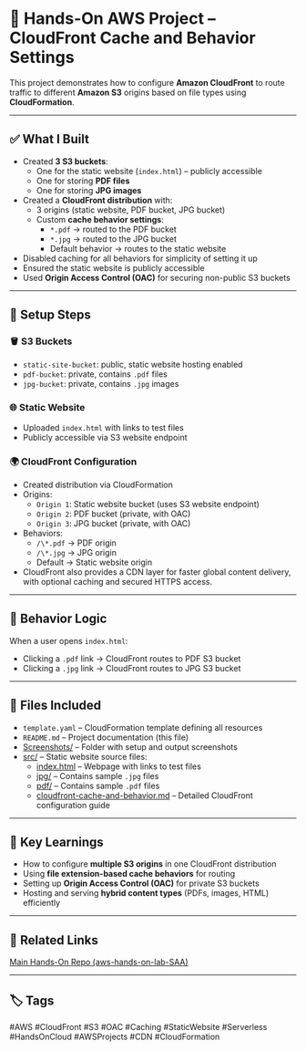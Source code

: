 # 🚀 Hands-On AWS Project – CloudFront Cache and Behavior Settings

This project demonstrates how to configure **Amazon CloudFront** to route traffic to different **Amazon S3** origins based on file types using **CloudFormation**.

---

## ✅ What I Built

- Created **3 S3 buckets**:
  - One for the static website (`index.html`) – publicly accessible
  - One for storing **PDF files**
  - One for storing **JPG images**
- Created a **CloudFront distribution** with:
  - 3 origins (static website, PDF bucket, JPG bucket)
  - Custom **cache behavior settings**:
    - `*.pdf` → routed to the PDF bucket
    - `*.jpg` → routed to the JPG bucket
    - Default behavior → routes to the static website
- Disabled caching for all behaviors for simplicity of setting it up
- Ensured the static website is publicly accessible
- Used **Origin Access Control (OAC)** for securing non-public S3 buckets

---

## 🧪 Setup Steps

### 🪣 S3 Buckets

- `static-site-bucket`: public, static website hosting enabled
- `pdf-bucket`: private, contains `.pdf` files
- `jpg-bucket`: private, contains `.jpg` images

### 🌐 Static Website

- Uploaded `index.html` with links to test files
- Publicly accessible via S3 website endpoint

### 🌍 CloudFront Configuration

- Created distribution via CloudFormation
- Origins:
  - `Origin 1`: Static website bucket (uses S3 website endpoint)
  - `Origin 2`: PDF bucket (private, with OAC)
  - `Origin 3`: JPG bucket (private, with OAC)
- Behaviors:
  - `/\*.pdf` → PDF origin
  - `/\*.jpg` → JPG origin
  - Default → Static website origin
- CloudFront also provides a CDN layer for faster global content delivery, with optional caching and secured HTTPS access.

---

## 🎯 Behavior Logic

When a user opens `index.html`:
- Clicking a `.pdf` link → CloudFront routes to PDF S3 bucket
- Clicking a `.jpg` link → CloudFront routes to JPG S3 bucket

---

## 📁 Files Included

- `template.yaml` – CloudFormation template defining all resources
- `README.md` – Project documentation (this file)
- [Screenshots/](Screenshots/) – Folder with setup and output screenshots
- [src/](src/) – Static website source files:
  - [index.html](src/index.html) – Webpage with links to test files
  - [jpg/](src/jpg/) – Contains sample `.jpg` files
  - [pdf/](src/pdf/) – Contains sample `.pdf` files
  - [cloudfront-cache-and-behavior.md](src/cloudfront-cache-and-behavior.md) – Detailed CloudFront configuration guide


---

## 📌 Key Learnings

- How to configure **multiple S3 origins** in one CloudFront distribution
- Using **file extension-based cache behaviors** for routing
- Setting up **Origin Access Control (OAC)** for private S3 buckets
- Hosting and serving **hybrid content types** (PDFs, images, HTML) efficiently

---

## 🔗 Related Links

[Main Hands-On Repo (aws-hands-on-lab-SAA)](https://github.com/MilosFaktor/aws-hands-on-lab-SAA)

---

## 🏷️ Tags

#AWS #CloudFront #S3 #OAC #Caching #StaticWebsite #Serverless #HandsOnCloud #AWSProjects #CDN #CloudFormation
